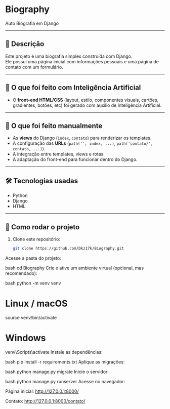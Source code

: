 # Biography

Auto Biografia em Django

---

## 📝 Descrição

Este projeto é uma biografia simples construída com Django.  
Ele possui uma página inicial com informações pessoais e uma página de contato com um formulário.

---

## 🎨 O que foi feito com Inteligência Artificial

- O **front-end HTML/CSS** (layout, estilo, componentes visuais, cartões, gradientes, botões, etc) foi gerado com auxílio de Inteligência Artificial.

---

## 🔧 O que foi feito manualmente

- As **views** do Django (`index`, `contato`) para renderizar os templates.  
- A configuração das **URLs** (`path('', index, ...)`, `path('contato/', contato, ...)`).  
- A integração entre templates, views e rotas.  
- A adaptação do front-end para funcionar dentro do Django.

---

## 🛠 Tecnologias usadas

- Python  
- Django  
- HTML  

---

## 🚀 Como rodar o projeto

1. Clone este repositório:

   ```bash
   git clone https://github.com/Dkz17k/Biography.git
Acesse a pasta do projeto:

bash
cd Biography
Crie e ative um ambiente virtual (opcional, mas recomendado):

bash
python -m venv venv
# Linux / macOS
source venv/bin/activate
# Windows
venv\Scripts\activate
Instale as dependências:

bash
pip install -r requirements.txt
Aplique as migrações:

bash
python manage.py migrate
Inicie o servidor:

bash
python manage.py runserver
Acesse no navegador:

Página inicial: http://127.0.0.1:8000/

Contato: http://127.0.0.1:8000/contato/

